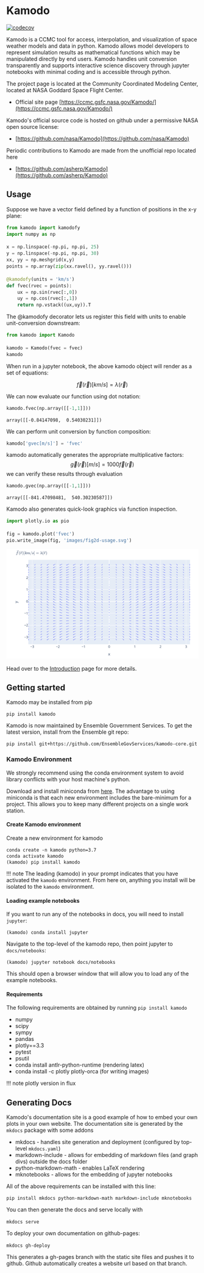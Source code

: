 # Kamodo

[![codecov](https://codecov.io/gh/asherp/Kamodo/branch/master/graph/badge.svg?token=W1B3L19REF)](https://codecov.io/gh/asherp/Kamodo)

Kamodo is a CCMC tool for access, interpolation, and visualization of space weather models and data in python. Kamodo allows model developers to represent simulation results as mathematical functions which may be manipulated directly by end users. Kamodo handles unit conversion transparently and supports interactive science discovery through jupyter notebooks with minimal coding and is accessible through python.


The project page is located at the Community Coordinated Modeling Center, located at NASA Goddard Space Flight Center.

* Official site page [https://ccmc.gsfc.nasa.gov/Kamodo/](https://ccmc.gsfc.nasa.gov/Kamodo/)

Kamodo's official source code is hosted on github under a permissive NASA open source license:

* [https://github.com/nasa/Kamodo](https://github.com/nasa/Kamodo)

Periodic contributions to Kamodo are made from the unofficial repo located here

* [https://github.com/asherp/Kamodo](https://github.com/asherp/Kamodo)


## Usage
Suppose we have a vector field defined by a function of positions in the x-y plane:

```python
from kamodo import kamodofy
import numpy as np

x = np.linspace(-np.pi, np.pi, 25)
y = np.linspace(-np.pi, np.pi, 30)
xx, yy = np.meshgrid(x,y)
points = np.array(zip(xx.ravel(), yy.ravel()))

@kamodofy(units = 'km/s')
def fvec(rvec = points):
    ux = np.sin(rvec[:,0])
    uy = np.cos(rvec[:,1])
    return np.vstack((ux,uy)).T
```

The @kamodofy decorator lets us register this field with units to enable unit-conversion downstream:
```python
from kamodo import Kamodo

kamodo = Kamodo(fvec = fvec)
kamodo
```
When run in a jupyter notebook, the above kamodo object will render as a set of equations:

$$\vec{f}{\left (\vec{r} \right )} [km/s] = \lambda{\left (\vec{r} \right )}$$

We can now evaluate our function using dot notation:

```python
kamodo.fvec(np.array([[-1,1]]))
```
```console
array([[-0.84147098,  0.54030231]])
```
We can perform unit conversion by function composition:
```python
kamodo['gvec[m/s]'] = 'fvec'
```
kamodo automatically generates the appropriate multiplicative factors:
$$\vec{g}{\left (\vec{r} \right )} [m/s] = 1000 \vec{f}{\left (\vec{r} \right )}$$
we can verify these results through evaluation

```python
kamodo.gvec(np.array([[-1,1]]))
```
```console
array([[-841.47098481,  540.30230587]])
```
Kamodo also generates quick-look graphics via function inspection.
```python
import plotly.io as pio

fig = kamodo.plot('fvec')
pio.write_image(fig, 'images/fig2d-usage.svg')
```
![usage](docs/notebooks/images/fig2d-usage.svg)

Head over to the [Introduction](docs/notebooks/Kamodo.ipynb) page for more details.


## Getting started

Kamodo may be installed from pip

```console
pip install kamodo
```

Kamodo is now maintained by Ensemble Government Services. To get the latest version, install from the Ensemble git repo:

```console
pip install git+https://github.com/EnsembleGovServices/kamodo-core.git
```

### Kamodo Environment

We strongly recommend using the conda environment system to avoid library conflicts with your host machine's python.

Download and install miniconda from [here](https://conda.io/miniconda.html). The advantage to using miniconda is that each new environment includes the bare-minimum for a project. This allows you to keep many different projects on a single work station.

#### Create Kamodo environment

Create a new environment for kamodo

```console
conda create -n kamodo python=3.7
conda activate kamodo
(kamodo) pip install kamodo
```
!!! note
    The leading (kamodo) in your prompt indicates that you have activated the `kamodo` environment.
    From here on, anything you install will be isolated to the `kamodo` environment.

#### Loading example notebooks

If you want to run any of the notebooks in docs, you will need to install `jupyter`:

```console
(kamodo) conda install jupyter
```

Navigate to the top-level of the kamodo repo, then point jupyter to `docs/notebooks`:

    (kamodo) jupyter notebook docs/notebooks

This should open a browser window that will allow you to load any of the example notebooks.

#### Requirements

The following requirements are obtained by running `pip install kamodo`

* numpy
* scipy
* sympy
* pandas
* plotly==3.3
* pytest
* psutil
* conda install antlr-python-runtime (rendering latex)
* conda install -c plotly plotly-orca (for writing images)

!!! note
    plotly version in flux


## Generating Docs

Kamodo's documentation site is a good example of how to embed your own plots in your own website.
The documentation site is generated by the `mkdocs` package with some addons

* mkdocs - handles site generation and deployment (configured by top-level `mkdocs.yaml`)
* markdown-include - allows for embedding of markdown files (and graph divs) outside the docs folder
* python-markdown-math - enables LaTeX rendering
* mknotebooks - allows for the embedding of jupyter notebooks

All of the above requirements can be installed with this line:

```console
pip install mkdocs python-markdown-math markdown-include mknotebooks
```

You can then generate the docs and serve locally with

`mkdocs serve`

To deploy your own documentation on github-pages:

`mkdocs gh-deploy`

This generates a gh-pages branch with the static site files and pushes it to github. Github automatically creates a website url based on that branch.
